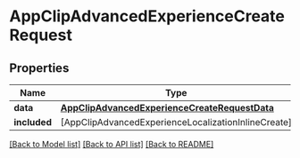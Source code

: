 # AppClipAdvancedExperienceCreateRequest

## Properties
Name | Type | Description | Notes
------------ | ------------- | ------------- | -------------
**data** | [**AppClipAdvancedExperienceCreateRequestData**](AppClipAdvancedExperienceCreateRequestData.md) |  | 
**included** | [AppClipAdvancedExperienceLocalizationInlineCreate] |  | [optional] 

[[Back to Model list]](../README.md#documentation-for-models) [[Back to API list]](../README.md#documentation-for-api-endpoints) [[Back to README]](../README.md)


